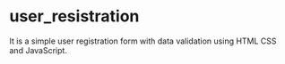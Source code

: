 # user_resistration
It is a simple user registration form with data validation using HTML CSS and JavaScript.

